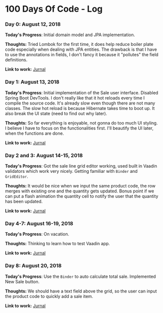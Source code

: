 # 100 Days Of Code - Log

### Day 0: August 12, 2018

**Today's Progress**: Initial domain model and JPA implementation.

**Thoughts:** Tried Lombok for the first time, it does help reduce boiler plate code especially when dealing with JPA entities. The drawback is that I have to use the annotations in fields, I don't fancy it because it "pollutes" the field definitions.

**Link to work:** [Jurnal](https://github.com/bustanil/jurnal)

### Day 1: August 13, 2018

**Today's Progress**: Initial implementation of the Sale user interface. Disabled Spring Boot DevTools. I don't really like that it hot reloads every time I compile the source code. It's already slow even though there are not many classes. The slow hot reload is because Hibernate takes time to boot up. It also break the UI state (need to find out why later).

**Thoughts:** So far everything is enjoyable, not gonna do too much UI styling. I believe I have to focus on the functionalities first. I'll beautify the UI later, when the functions are done.

**Link to work:** [Jurnal](https://github.com/bustanil/jurnal)

### Day 2 and 3: August 14-15, 2018

**Today's Progress**: Got the sale line grid editor working, used built in Vaadin validators which work very nicely. Getting familiar with `Binder` and `GridEditor`.

**Thoughts:** It would be nice when we input the same product code, the row merges with existing one and the quantity gets updated. Bonus point if we can put a flash animation the quantity cell to notify the user that the quantity has been updated.

**Link to work:** [Jurnal](https://github.com/bustanil/jurnal)

### Day 4-7: August 16-19, 2018

**Today's Progress**: On vacation.

**Thoughts:** Thinking to learn how to test Vaadin app.

**Link to work:** [Jurnal](https://github.com/bustanil/jurnal)

### Day 8: August 20, 2018

**Today's Progress**: Use the `Binder` to auto calculate total sale. Implemented New Sale button.

**Thoughts:** We should have a text field above the grid, so the user can input the product code to quickly add a sale item.

**Link to work:** [Jurnal](https://github.com/bustanil/jurnal)

